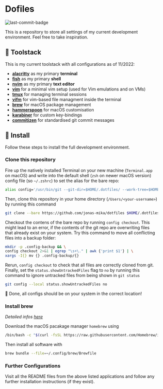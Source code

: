 # Dofiles

![last-commit-badge](https://img.shields.io/github/last-commit/jonas-mika/dotfiles)

This is a repository to store all settings of my current development environment. 
Feel free to take inspiration.

## :hammer: Toolstack 

This is my current toolstack with all configurations as of 11/2022:

- [**alacritty**](https://github.com/jonas-mika/dotfiles/tree/main/.config/alacritty) as my primary **terminal**
- [**fish**](https://github.com/jonas-mika/dotfiles/tree/main/.config/fish) as my primary **shell**
- [**nvim**](https://github.com/jonas-mika/dotfiles/tree/main/.config/nvim) as my primary **text editor**
- [**vim**](https://github.com/jonas-mika/dotfiles/tree/main/.vim) for a minimal vim setup (used for Vim emulations and on VMs)
- [**tmux**](https://github.com/jonas-mika/dotfiles/tree/main/.config/tmux) for managing terminal sessions
- [**vifm**](https://github.com/jonas-mika/dotfiles/tree/main/.config/vifm) for vim-based file managment inside the terminal
- [**brew**](https://github.com/jonas-mika/dotfiles/tree/main/.config/brew) for macOS package management
- [**hammerspoon**](https://github.com/jonas-mika/dotfiles/tree/main/.config/hammerspoon) for macOS customisation
- [**karabiner**](https://github.com/jonas-mika/dotfiles/tree/main/.config/karabiner) for custom key-bindings
- [**commitizen**](https://github.com/jonas-mika/dotfiles/tree/main/.config/commitizen) for standardised git commit messages

## :battery: Install

Follow these steps to install the full development environment.

### Clone this repository 

Fire up the natively installed Terminal on your new machine (`Terminal.app` on macOS) and write into the default shell (`zsh` on newer macOS version) config file (so `~/.zshrc`) to set the alias for the bare repo:

```bash
alias config='/usr/bin/git --git-dir=$HOME/.dotfiles/ --work-tree=$HOME'
```

Then, clone this repository in your home directory (`/Users/<your-username>`) by running this command

```bash
git clone --bare https://github.com/jonas-mika/dotfiles $HOME/.dotfiles
```

Checkout the contens of the bare repo by running `config checkout`. This might lead to an error, if the contents of the git repo are overwriting files that already exist on your system. 
Try this command to move all conflicting files into a backup folder:

```bash
mkdir -p .config-backup && \
config checkout 2>&1 | egrep "\s+\." | awk {'print $1'} | \
xargs -I{} mv {} .config-backup/{}
```

Rerun, `config checkout` to check that all files are correctly cloned from git. 
Finally, set the `status.showUntrackedFiles` flag to `no` by running this command to ignore untracked files from being shown in `git status`

```bash
git config --local status.showUntrackedFiles no
```

:partying_face: Done, all configs should be on your system in the correct location!

### Install brew

*Detailed infos [here](https://github.com/jonas-mika/dotfiles/tree/main/.config/brew)*

Download the macOS pacakage manager `homebrew` using

```bash
/bin/bash -c "$(curl -fsSL https://raw.githubusercontent.com/Homebrew/install/HEAD/install.sh)"
```

Then install all software with

```bash
brew bundle --file=~/.config/brew/Brewfile
```

### Further Configurations

Visit all the README files from the above listed applications and follow any further installation instructions (if they exist).
